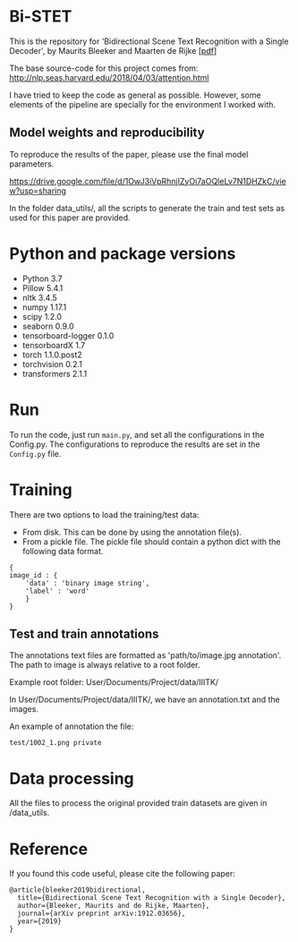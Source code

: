 # Bi-STET

This is the repository for 'Bidirectional Scene Text Recognition with a Single Decoder', by Maurits Bleeker and Maarten de Rijke [[pdf](https://arxiv.org/pdf/1912.03656.pdf)]

The base source-code for this project comes from: http://nlp.seas.harvard.edu/2018/04/03/attention.html

I have tried to keep the code as general as possible. However, some elements of the pipeline are specially for the environment I worked with. 

## Model weights and reproducibility

To reproduce the results of the paper, please use the final model parameters. 

https://drive.google.com/file/d/1OwJ3iVpRhnjIZyOi7aOQIeLv7N1DHZkC/view?usp=sharing

In the folder data_utils/, all the scripts to generate the train and test sets as used for this paper are provided.

# Python and package versions

* Python 3.7 
* Pillow	5.4.1
* nltk	3.4.5	
* numpy	1.17.1	
* scipy	1.2.0	
* seaborn	0.9.0	
* tensorboard-logger	0.1.0	
* tensorboardX	1.7	
* torch	1.1.0.post2	
* torchvision	0.2.1	
* transformers	2.1.1	

# Run
 
To run the code, just run ```main.py```, and set all the configurations in the Config.py. The configurations to reproduce the results are set in the ```Config.py``` file.
 
# Training

There are two options to load the training/test data:

- From disk. This can be done by using the annotation file(s).
- From a pickle file. The pickle file should contain a python dict with the following data format.

```
{
image_id : { 
    'data' : 'binary image string',
    'label' : 'word'
    }
}

```

## Test and train annotations

The annotations text files are formatted as 'path/to/image.jpg annotation'. The path to image is always relative to a root folder.

Example root folder: User/Documents/Project/data/IIITK/

In User/Documents/Project/data/IIITK/, we have an annotation.txt and the images.

An example of annotation the file: 
```
test/1002_1.png private

```

# Data processing

All the files to process the original provided train datasets are given in /data_utils.


# Reference 
If you found this code useful, please cite the following paper:
```
@article{bleeker2019bidirectional,
  title={Bidirectional Scene Text Recognition with a Single Decoder},
  author={Bleeker, Maurits and de Rijke, Maarten},
  journal={arXiv preprint arXiv:1912.03656},
  year={2019}
}
```
